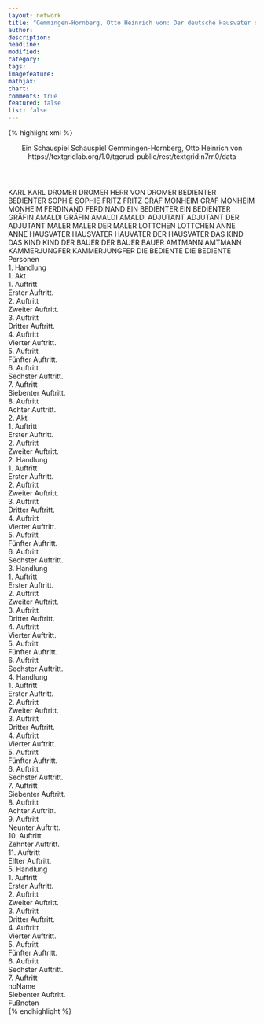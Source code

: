 ```yaml
---
layout: network
title: "Gemmingen-Hornberg, Otto Heinrich von: Der deutsche Hausvater oder die Familie (1780)"
author:
description:
headline:
modified:
category:
tags:
imagefeature:
mathjax:
chart:
comments: true
featured: false
list: false
---
```

{% highlight xml %}
<?xml-model href="https://raw.githubusercontent.com/DLiNa/project/master/rules/lina.rnc"?><?xml-model href="https://raw.githubusercontent.com/DLiNa/project/master/rules/lina.sch"?>
<play xmlns="http://lina.digital">
	<header>
		<title>Der deutsche Hausvater oder die Familie</title>
		<subtitle>Ein Schauspiel</subtitle>
		<genretitle>Schauspiel</genretitle>
		<author>Gemmingen-Hornberg, Otto Heinrich von</author>
		<date type="print" when="1780"/>
		<date type="premiere"/>
		<date type="written"/>
		<source>https://textgridlab.org/1.0/tgcrud-public/rest/textgrid:n7rr.0/data</source>
	</header>
	<personae>
		<character>
			<name>KARL</name>
			<alias xml:id="karl">
				<name>KARL</name>
			</alias>
		</character>
		<character>
			<name>DROMER</name>
			<alias xml:id="dromer">
				<name>DROMER</name>
			</alias>
			<alias xml:id="herr_von_dromer">
				<name>HERR VON DROMER</name>
			</alias>
		</character>
		<character>
			<name>BEDIENTER</name>
			<alias xml:id="bedienter">
				<name>BEDIENTER</name>
			</alias>
		</character>
		<character>
			<name>SOPHIE</name>
			<alias xml:id="sophie">
				<name>SOPHIE</name>
			</alias>
		</character>
		<character>
			<name>FRITZ</name>
			<alias xml:id="fritz">
				<name>FRITZ</name>
			</alias>
		</character>
		<character>
			<name>GRAF MONHEIM</name>
			<alias xml:id="graf_monheim">
				<name>GRAF MONHEIM</name>
			</alias>
			<alias xml:id="monheim">
				<name>MONHEIM</name>
			</alias>
		</character>
		<character>
			<name>FERDINAND</name>
			<alias xml:id="ferdinand">
				<name>FERDINAND</name>
			</alias>
		</character>
		<character>
			<name>EIN BEDIENTER</name>
			<alias xml:id="ein_bedienter">
				<name>EIN BEDIENTER</name>
			</alias>
		</character>
		<character>
			<name>GRÄFIN AMALDI</name>
			<alias xml:id="gräfin_amaldi">
				<name>GRÄFIN AMALDI</name>
			</alias>
			<alias xml:id="amaldi">
				<name>AMALDI</name>
			</alias>
		</character>
		<character>
			<name>ADJUTANT</name>
			<alias xml:id="adjutant">
				<name>ADJUTANT</name>
			</alias>
			<alias xml:id="der_adjutant">
				<name>DER ADJUTANT</name>
			</alias>
		</character>
		<character>
			<name>MALER</name>
			<alias xml:id="maler">
				<name>MALER</name>
			</alias>
			<alias xml:id="der_maler">
				<name>DER MALER</name>
			</alias>
		</character>
		<character>
			<name>LOTTCHEN</name>
			<alias xml:id="lottchen">
				<name>LOTTCHEN</name>
			</alias>
		</character>
		<character>
			<name>ANNE</name>
			<alias xml:id="anne">
				<name>ANNE</name>
			</alias>
		</character>
		<character>
			<name>HAUSVATER</name>
			<alias xml:id="hausvater">
				<name>HAUSVATER</name>
			</alias>
			<alias xml:id="hauvater">
				<name>HAUVATER</name>
			</alias>
			<alias xml:id="der_hausvater">
				<name>DER HAUSVATER</name>
			</alias>
		</character>
		<character>
			<name>DAS KIND</name>
			<alias xml:id="das_kind">
				<name>DAS KIND</name>
			</alias>
			<alias xml:id="kind">
				<name>KIND</name>
			</alias>
		</character>
		<character>
			<name>DER BAUER</name>
			<alias xml:id="der_bauer">
				<name>DER BAUER</name>
			</alias>
			<alias xml:id="bauer">
				<name>BAUER</name>
			</alias>
		</character>
		<character>
			<name>AMTMANN</name>
			<alias xml:id="amtmann">
				<name>AMTMANN</name>
			</alias>
		</character>
		<character>
			<name>KAMMERJUNGFER</name>
			<alias xml:id="kammerjungfer">
				<name>KAMMERJUNGFER</name>
			</alias>
		</character>
		<character>
			<name>DIE BEDIENTE</name>
			<alias xml:id="die_bediente">
				<name>DIE BEDIENTE</name>
			</alias>
		</character>
	</personae>
	<text>
		<div>
			<head>Personen</head>
		</div>
		<div>
			<head>1. Handlung</head>
			<div>
				<head>1. Akt</head>
				<div>
					<head>1. Auftritt</head>
					<div>
						<head>Erster Auftritt.</head>
						<sp who="#karl">
							<amount n="10" unit="speech_acts"/>
							<amount n="169" unit="words"/>
							<amount n="6" unit="lines"/>
							<amount n="928" unit="chars"/>
						</sp>
						<sp who="#dromer">
							<amount n="9" unit="speech_acts"/>
							<amount n="104" unit="words"/>
							<amount n="8" unit="lines"/>
							<amount n="533" unit="chars"/>
						</sp>
						<sp who="#bedienter">
							<amount n="1" unit="speech_acts"/>
							<amount n="12" unit="words"/>
							<amount n="1" unit="lines"/>
							<amount n="60" unit="chars"/>
						</sp>
					</div>
				</div>
				<div>
					<head>2. Auftritt</head>
					<div>
						<head>Zweiter Auftritt.</head>
						<sp who="#karl">
							<amount n="25" unit="speech_acts"/>
							<amount n="1018" unit="words"/>
							<amount n="11" unit="lines"/>
							<amount n="5470" unit="chars"/>
						</sp>
						<sp who="#sophie">
							<amount n="28" unit="speech_acts"/>
							<amount n="404" unit="words"/>
							<amount n="24" unit="lines"/>
							<amount n="2167" unit="chars"/>
						</sp>
						<sp who="#dromer">
							<amount n="1" unit="speech_acts"/>
							<amount n="9" unit="words"/>
							<amount n="1" unit="lines"/>
							<amount n="51" unit="chars"/>
						</sp>
						<sp who="#fritz">
							<amount n="1" unit="speech_acts"/>
							<amount n="8" unit="words"/>
							<amount n="1" unit="lines"/>
							<amount n="48" unit="chars"/>
						</sp>
					</div>
				</div>
				<div>
					<head>3. Auftritt</head>
					<div>
						<head>Dritter Auftritt.</head>
						<sp who="#graf_monheim">
							<amount n="1" unit="speech_acts"/>
							<amount n="10" unit="words"/>
							<amount n="1" unit="lines"/>
							<amount n="51" unit="chars"/>
						</sp>
						<sp who="#karl">
							<amount n="1" unit="speech_acts"/>
							<amount n="10" unit="words"/>
							<amount n="1" unit="lines"/>
							<amount n="58" unit="chars"/>
						</sp>
						<sp who="#sophie">
							<amount n="11" unit="speech_acts"/>
							<amount n="76" unit="words"/>
							<amount n="11" unit="lines"/>
							<amount n="367" unit="chars"/>
						</sp>
						<sp who="#monheim">
							<amount n="12" unit="speech_acts"/>
							<amount n="321" unit="words"/>
							<amount n="4" unit="lines"/>
							<amount n="1729" unit="chars"/>
						</sp>
						<sp who="#dromer">
							<amount n="14" unit="speech_acts"/>
							<amount n="243" unit="words"/>
							<amount n="9" unit="lines"/>
							<amount n="1370" unit="chars"/>
						</sp>
					</div>
				</div>
				<div>
					<head>4. Auftritt</head>
					<div>
						<head>Vierter Auftritt.</head>
						<sp who="#ferdinand">
							<amount n="5" unit="speech_acts"/>
							<amount n="77" unit="words"/>
							<amount n="2" unit="lines"/>
							<amount n="467" unit="chars"/>
						</sp>
						<sp who="#sophie">
							<amount n="4" unit="speech_acts"/>
							<amount n="36" unit="words"/>
							<amount n="4" unit="lines"/>
							<amount n="202" unit="chars"/>
						</sp>
						<sp who="#ein_bedienter">
							<amount n="1" unit="speech_acts"/>
							<amount n="5" unit="words"/>
							<amount n="1" unit="lines"/>
							<amount n="22" unit="chars"/>
						</sp>
					</div>
				</div>
				<div>
					<head>5. Auftritt</head>
					<div>
						<head>Fünfter Auftritt.</head>
						<sp who="#gräfin_amaldi">
							<amount n="3" unit="speech_acts"/>
							<amount n="50" unit="words"/>
							<amount n="2" unit="lines"/>
							<amount n="279" unit="chars"/>
						</sp>
						<sp who="#sophie">
							<amount n="8" unit="speech_acts"/>
							<amount n="76" unit="words"/>
							<amount n="8" unit="lines"/>
							<amount n="397" unit="chars"/>
						</sp>
						<sp who="#ferdinand">
							<amount n="6" unit="speech_acts"/>
							<amount n="87" unit="words"/>
							<amount n="5" unit="lines"/>
							<amount n="480" unit="chars"/>
						</sp>
						<sp who="#dromer">
							<amount n="4" unit="speech_acts"/>
							<amount n="42" unit="words"/>
							<amount n="4" unit="lines"/>
							<amount n="222" unit="chars"/>
						</sp>
						<sp who="#amaldi">
							<amount n="6" unit="speech_acts"/>
							<amount n="133" unit="words"/>
							<amount n="4" unit="lines"/>
							<amount n="695" unit="chars"/>
						</sp>
					</div>
				</div>
				<div>
					<head>6. Auftritt</head>
					<div>
						<head>Sechster Auftritt.</head>
						<sp who="#karl">
							<amount n="4" unit="speech_acts"/>
							<amount n="34" unit="words"/>
							<amount n="3" unit="lines"/>
							<amount n="177" unit="chars"/>
						</sp>
						<sp who="#dromer">
							<amount n="1" unit="speech_acts"/>
							<amount n="7" unit="words"/>
							<amount n="1" unit="lines"/>
							<amount n="35" unit="chars"/>
						</sp>
						<sp who="#ferdinand">
							<amount n="5" unit="speech_acts"/>
							<amount n="42" unit="words"/>
							<amount n="5" unit="lines"/>
							<amount n="201" unit="chars"/>
						</sp>
						<sp who="#ein_bedienter">
							<amount n="1" unit="speech_acts"/>
							<amount n="8" unit="words"/>
							<amount n="1" unit="lines"/>
							<amount n="59" unit="chars"/>
						</sp>
					</div>
				</div>
				<div>
					<head>7. Auftritt</head>
					<div>
						<head>Siebenter Auftritt.</head>
						<sp who="#karl">
							<amount n="3" unit="speech_acts"/>
							<amount n="43" unit="words"/>
							<amount n="2" unit="lines"/>
							<amount n="245" unit="chars"/>
						</sp>
						<sp who="#dromer">
							<amount n="2" unit="speech_acts"/>
							<amount n="44" unit="words"/>
							<amount n="235" unit="chars"/>
						</sp>
						<sp who="#ferdinand">
							<amount n="4" unit="speech_acts"/>
							<amount n="54" unit="words"/>
							<amount n="3" unit="lines"/>
							<amount n="316" unit="chars"/>
						</sp>
						<sp who="#adjutant">
							<amount n="2" unit="speech_acts"/>
							<amount n="22" unit="words"/>
							<amount n="2" unit="lines"/>
							<amount n="118" unit="chars"/>
						</sp>
					</div>
				</div>
				<div>
					<head>8. Auftritt</head>
					<div>
						<head>Achter Auftritt.</head>
						<sp who="#monheim">
							<amount n="4" unit="speech_acts"/>
							<amount n="69" unit="words"/>
							<amount n="3" unit="lines"/>
							<amount n="371" unit="chars"/>
						</sp>
						<sp who="#dromer">
							<amount n="2" unit="speech_acts"/>
							<amount n="18" unit="words"/>
							<amount n="2" unit="lines"/>
							<amount n="79" unit="chars"/>
						</sp>
						<sp who="#gräfin_amaldi">
							<amount n="1" unit="speech_acts"/>
							<amount n="11" unit="words"/>
							<amount n="1" unit="lines"/>
							<amount n="63" unit="chars"/>
						</sp>
						<sp who="#karl">
							<amount n="3" unit="speech_acts"/>
							<amount n="61" unit="words"/>
							<amount n="2" unit="lines"/>
							<amount n="330" unit="chars"/>
						</sp>
						<sp who="#sophie">
							<amount n="1" unit="speech_acts"/>
							<amount n="10" unit="words"/>
							<amount n="1" unit="lines"/>
							<amount n="66" unit="chars"/>
						</sp>
						<sp who="#ein_bedienter">
							<amount n="1" unit="speech_acts"/>
							<amount n="5" unit="words"/>
							<amount n="1" unit="lines"/>
							<amount n="20" unit="chars"/>
						</sp>
					</div>
				</div>
			</div>
			<div>
				<head>2. Akt</head>
				<div>
					<head>1. Auftritt</head>
					<div>
						<head>Erster Auftritt.</head>
						<sp who="#maler">
							<amount n="6" unit="speech_acts"/>
							<amount n="230" unit="words"/>
							<amount n="2" unit="lines"/>
							<amount n="1178" unit="chars"/>
						</sp>
						<sp who="#lottchen">
							<amount n="6" unit="speech_acts"/>
							<amount n="104" unit="words"/>
							<amount n="4" unit="lines"/>
							<amount n="543" unit="chars"/>
						</sp>
					</div>
				</div>
				<div>
					<head>2. Auftritt</head>
					<div>
						<head>Zweiter Auftritt.</head>
						<sp who="#anne">
							<amount n="9" unit="speech_acts"/>
							<amount n="290" unit="words"/>
							<amount n="5" unit="lines"/>
							<amount n="1586" unit="chars"/>
						</sp>
						<sp who="#maler">
							<amount n="3" unit="speech_acts"/>
							<amount n="56" unit="words"/>
							<amount n="1" unit="lines"/>
							<amount n="329" unit="chars"/>
						</sp>
						<sp who="#lottchen">
							<amount n="8" unit="speech_acts"/>
							<amount n="341" unit="words"/>
							<amount n="2" unit="lines"/>
							<amount n="1811" unit="chars"/>
						</sp>
					</div>
				</div>
			</div>
		</div>
		<div>
			<head>2. Handlung</head>
			<div>
				<head>1. Auftritt</head>
				<div>
					<head>Erster Auftritt.</head>
					<sp who="#hausvater">
						<amount n="22" unit="speech_acts"/>
						<amount n="651" unit="words"/>
						<amount n="9" unit="lines"/>
						<amount n="3786" unit="chars"/>
					</sp>
					<sp who="#graf_monheim">
						<amount n="2" unit="speech_acts"/>
						<amount n="23" unit="words"/>
						<amount n="2" unit="lines"/>
						<amount n="125" unit="chars"/>
					</sp>
					<sp who="#sophie">
						<amount n="10" unit="speech_acts"/>
						<amount n="123" unit="words"/>
						<amount n="8" unit="lines"/>
						<amount n="608" unit="chars"/>
					</sp>
					<sp who="#ferdinand">
						<amount n="6" unit="speech_acts"/>
						<amount n="84" unit="words"/>
						<amount n="5" unit="lines"/>
						<amount n="468" unit="chars"/>
					</sp>
					<sp who="#karl">
						<amount n="6" unit="speech_acts"/>
						<amount n="48" unit="words"/>
						<amount n="5" unit="lines"/>
						<amount n="287" unit="chars"/>
					</sp>
					<sp who="#ein_bedienter">
						<amount n="1" unit="speech_acts"/>
						<amount n="22" unit="words"/>
						<amount n="107" unit="chars"/>
					</sp>
					<sp who="#monheim">
						<amount n="3" unit="speech_acts"/>
						<amount n="45" unit="words"/>
						<amount n="2" unit="lines"/>
						<amount n="261" unit="chars"/>
					</sp>
					<sp who="#das_kind">
						<amount n="9" unit="speech_acts"/>
						<amount n="62" unit="words"/>
						<amount n="8" unit="lines"/>
						<amount n="331" unit="chars"/>
					</sp>
					<sp who="#hauvater">
						<amount n="1" unit="speech_acts"/>
						<amount n="11" unit="words"/>
						<amount n="1" unit="lines"/>
						<amount n="51" unit="chars"/>
					</sp>
				</div>
			</div>
			<div>
				<head>2. Auftritt</head>
				<div>
					<head>Zweiter Auftritt.</head>
					<sp who="#karl">
						<amount n="8" unit="speech_acts"/>
						<amount n="175" unit="words"/>
						<amount n="3" unit="lines"/>
						<amount n="982" unit="chars"/>
					</sp>
					<sp who="#hausvater">
						<amount n="7" unit="speech_acts"/>
						<amount n="588" unit="words"/>
						<amount n="3342" unit="chars"/>
					</sp>
					<sp who="#ein_bedienter">
						<amount n="1" unit="speech_acts"/>
						<amount n="18" unit="words"/>
						<amount n="1" unit="lines"/>
						<amount n="89" unit="chars"/>
					</sp>
				</div>
			</div>
			<div>
				<head>3. Auftritt</head>
				<div>
					<head>Dritter Auftritt.</head>
					<sp who="#der_bauer">
						<amount n="7" unit="speech_acts"/>
						<amount n="215" unit="words"/>
						<amount n="4" unit="lines"/>
						<amount n="1080" unit="chars"/>
					</sp>
					<sp who="#hausvater">
						<amount n="16" unit="speech_acts"/>
						<amount n="135" unit="words"/>
						<amount n="14" unit="lines"/>
						<amount n="695" unit="chars"/>
					</sp>
					<sp who="#bauer">
						<amount n="10" unit="speech_acts"/>
						<amount n="279" unit="words"/>
						<amount n="4" unit="lines"/>
						<amount n="1423" unit="chars"/>
					</sp>
				</div>
			</div>
			<div>
				<head>4. Auftritt</head>
				<div>
					<head>Vierter Auftritt.</head>
					<sp who="#bauer">
						<amount n="2" unit="speech_acts"/>
						<amount n="17" unit="words"/>
						<amount n="2" unit="lines"/>
						<amount n="85" unit="chars"/>
					</sp>
					<sp who="#hausvater">
						<amount n="9" unit="speech_acts"/>
						<amount n="209" unit="words"/>
						<amount n="5" unit="lines"/>
						<amount n="1152" unit="chars"/>
					</sp>
					<sp who="#amtmann">
						<amount n="6" unit="speech_acts"/>
						<amount n="115" unit="words"/>
						<amount n="3" unit="lines"/>
						<amount n="698" unit="chars"/>
					</sp>
				</div>
			</div>
			<div>
				<head>5. Auftritt</head>
				<div>
					<head>Fünfter Auftritt.</head>
					<sp who="#amaldi">
						<amount n="10" unit="speech_acts"/>
						<amount n="299" unit="words"/>
						<amount n="5" unit="lines"/>
						<amount n="1605" unit="chars"/>
					</sp>
					<sp who="#monheim">
						<amount n="10" unit="speech_acts"/>
						<amount n="193" unit="words"/>
						<amount n="6" unit="lines"/>
						<amount n="975" unit="chars"/>
					</sp>
					<sp who="#kammerjungfer">
						<amount n="3" unit="speech_acts"/>
						<amount n="32" unit="words"/>
						<amount n="3" unit="lines"/>
						<amount n="148" unit="chars"/>
					</sp>
					<sp who="#gräfin_amaldi">
						<amount n="2" unit="speech_acts"/>
						<amount n="33" unit="words"/>
						<amount n="1" unit="lines"/>
						<amount n="173" unit="chars"/>
					</sp>
				</div>
			</div>
			<div>
				<head>6. Auftritt</head>
				<div>
					<head>Sechster Auftritt.</head>
					<sp who="#karl">
						<amount n="18" unit="speech_acts"/>
						<amount n="180" unit="words"/>
						<amount n="15" unit="lines"/>
						<amount n="1035" unit="chars"/>
					</sp>
					<sp who="#amaldi">
						<amount n="17" unit="speech_acts"/>
						<amount n="740" unit="words"/>
						<amount n="3" unit="lines"/>
						<amount n="4291" unit="chars"/>
					</sp>
				</div>
			</div>
		</div>
		<div>
			<head>3. Handlung</head>
			<div>
				<head>1. Auftritt</head>
				<div>
					<head>Erster Auftritt.</head>
					<sp who="#sophie">
						<amount n="8" unit="speech_acts"/>
						<amount n="200" unit="words"/>
						<amount n="6" unit="lines"/>
						<amount n="1052" unit="chars"/>
					</sp>
					<sp who="#karl">
						<amount n="8" unit="speech_acts"/>
						<amount n="389" unit="words"/>
						<amount n="2" unit="lines"/>
						<amount n="2076" unit="chars"/>
					</sp>
				</div>
			</div>
			<div>
				<head>2. Auftritt</head>
				<div>
					<head>Zweiter Auftritt.</head>
					<sp who="#monheim">
						<amount n="7" unit="speech_acts"/>
						<amount n="181" unit="words"/>
						<amount n="3" unit="lines"/>
						<amount n="948" unit="chars"/>
					</sp>
					<sp who="#sophie">
						<amount n="7" unit="speech_acts"/>
						<amount n="68" unit="words"/>
						<amount n="6" unit="lines"/>
						<amount n="337" unit="chars"/>
					</sp>
				</div>
			</div>
			<div>
				<head>3. Auftritt</head>
				<div>
					<head>Dritter Auftritt.</head>
					<sp who="#der_hausvater">
						<amount n="1" unit="speech_acts"/>
						<amount n="6" unit="words"/>
						<amount n="1" unit="lines"/>
						<amount n="34" unit="chars"/>
					</sp>
					<sp who="#monheim">
						<amount n="5" unit="speech_acts"/>
						<amount n="126" unit="words"/>
						<amount n="2" unit="lines"/>
						<amount n="653" unit="chars"/>
					</sp>
					<sp who="#hausvater">
						<amount n="4" unit="speech_acts"/>
						<amount n="94" unit="words"/>
						<amount n="1" unit="lines"/>
						<amount n="496" unit="chars"/>
					</sp>
				</div>
			</div>
			<div>
				<head>4. Auftritt</head>
				<div>
					<head>Vierter Auftritt.</head>
					<sp who="#hausvater">
						<amount n="20" unit="speech_acts"/>
						<amount n="414" unit="words"/>
						<amount n="12" unit="lines"/>
						<amount n="2251" unit="chars"/>
					</sp>
					<sp who="#sophie">
						<amount n="20" unit="speech_acts"/>
						<amount n="272" unit="words"/>
						<amount n="16" unit="lines"/>
						<amount n="1488" unit="chars"/>
					</sp>
				</div>
			</div>
			<div>
				<head>5. Auftritt</head>
				<div>
					<head>Fünfter Auftritt.</head>
					<sp who="#karl">
						<amount n="21" unit="speech_acts"/>
						<amount n="348" unit="words"/>
						<amount n="10" unit="lines"/>
						<amount n="1980" unit="chars"/>
					</sp>
					<sp who="#hausvater">
						<amount n="21" unit="speech_acts"/>
						<amount n="1074" unit="words"/>
						<amount n="8" unit="lines"/>
						<amount n="6143" unit="chars"/>
					</sp>
					<sp who="#sophie">
						<amount n="1" unit="speech_acts"/>
						<amount n="10" unit="words"/>
						<amount n="1" unit="lines"/>
						<amount n="66" unit="chars"/>
					</sp>
				</div>
			</div>
			<div>
				<head>6. Auftritt</head>
				<div>
					<head>Sechster Auftritt.</head>
					<sp who="#dromer">
						<amount n="13" unit="speech_acts"/>
						<amount n="127" unit="words"/>
						<amount n="12" unit="lines"/>
						<amount n="662" unit="chars"/>
					</sp>
					<sp who="#hausvater">
						<amount n="12" unit="speech_acts"/>
						<amount n="176" unit="words"/>
						<amount n="10" unit="lines"/>
						<amount n="976" unit="chars"/>
					</sp>
				</div>
			</div>
		</div>
		<div>
			<head>4. Handlung</head>
			<div>
				<head>1. Auftritt</head>
				<div>
					<head>Erster Auftritt.</head>
					<sp who="#lottchen">
						<amount n="3" unit="speech_acts"/>
						<amount n="53" unit="words"/>
						<amount n="2" unit="lines"/>
						<amount n="279" unit="chars"/>
					</sp>
					<sp who="#anne">
						<amount n="3" unit="speech_acts"/>
						<amount n="35" unit="words"/>
						<amount n="2" unit="lines"/>
						<amount n="192" unit="chars"/>
					</sp>
				</div>
			</div>
			<div>
				<head>2. Auftritt</head>
				<div>
					<head>Zweiter Auftritt.</head>
					<sp who="#der_maler">
						<amount n="4" unit="speech_acts"/>
						<amount n="66" unit="words"/>
						<amount n="3" unit="lines"/>
						<amount n="340" unit="chars"/>
					</sp>
					<sp who="#lottchen">
						<amount n="5" unit="speech_acts"/>
						<amount n="40" unit="words"/>
						<amount n="5" unit="lines"/>
						<amount n="208" unit="chars"/>
					</sp>
					<sp who="#anne">
						<amount n="1" unit="speech_acts"/>
						<amount n="13" unit="words"/>
						<amount n="1" unit="lines"/>
						<amount n="70" unit="chars"/>
					</sp>
					<sp who="#maler">
						<amount n="2" unit="speech_acts"/>
						<amount n="84" unit="words"/>
						<amount n="484" unit="chars"/>
					</sp>
				</div>
			</div>
			<div>
				<head>3. Auftritt</head>
				<div>
					<head>Dritter Auftritt.</head>
					<sp who="#karl">
						<amount n="16" unit="speech_acts"/>
						<amount n="228" unit="words"/>
						<amount n="13" unit="lines"/>
						<amount n="1211" unit="chars"/>
					</sp>
					<sp who="#lottchen">
						<amount n="11" unit="speech_acts"/>
						<amount n="125" unit="words"/>
						<amount n="7" unit="lines"/>
						<amount n="610" unit="chars"/>
					</sp>
					<sp who="#maler">
						<amount n="7" unit="speech_acts"/>
						<amount n="184" unit="words"/>
						<amount n="963" unit="chars"/>
					</sp>
				</div>
			</div>
			<div>
				<head>4. Auftritt</head>
				<div>
					<head>Vierter Auftritt.</head>
					<sp who="#maler">
						<amount n="10" unit="speech_acts"/>
						<amount n="611" unit="words"/>
						<amount n="3" unit="lines"/>
						<amount n="3420" unit="chars"/>
					</sp>
					<sp who="#karl">
						<amount n="9" unit="speech_acts"/>
						<amount n="72" unit="words"/>
						<amount n="7" unit="lines"/>
						<amount n="398" unit="chars"/>
					</sp>
				</div>
			</div>
			<div>
				<head>5. Auftritt</head>
				<div>
					<head>Fünfter Auftritt.</head>
					<sp who="#anne">
						<amount n="4" unit="speech_acts"/>
						<amount n="19" unit="words"/>
						<amount n="4" unit="lines"/>
						<amount n="95" unit="chars"/>
					</sp>
					<sp who="#karl">
						<amount n="1" unit="speech_acts"/>
						<amount n="33" unit="words"/>
						<amount n="184" unit="chars"/>
					</sp>
					<sp who="#maler">
						<amount n="2" unit="speech_acts"/>
						<amount n="21" unit="words"/>
						<amount n="2" unit="lines"/>
						<amount n="124" unit="chars"/>
					</sp>
				</div>
			</div>
			<div>
				<head>6. Auftritt</head>
				<div>
					<head>Sechster Auftritt.</head>
					<sp who="#hausvater">
						<amount n="26" unit="speech_acts"/>
						<amount n="384" unit="words"/>
						<amount n="20" unit="lines"/>
						<amount n="2015" unit="chars"/>
					</sp>
					<sp who="#maler">
						<amount n="27" unit="speech_acts"/>
						<amount n="746" unit="words"/>
						<amount n="15" unit="lines"/>
						<amount n="4024" unit="chars"/>
					</sp>
					<sp who="#anne">
						<amount n="1" unit="speech_acts"/>
						<amount n="14" unit="words"/>
						<amount n="1" unit="lines"/>
						<amount n="84" unit="chars"/>
					</sp>
					<sp who="#der_hausvater">
						<amount n="1" unit="speech_acts"/>
						<amount n="6" unit="words"/>
						<amount n="1" unit="lines"/>
						<amount n="28" unit="chars"/>
					</sp>
				</div>
			</div>
			<div>
				<head>7. Auftritt</head>
				<div>
					<head>Siebenter Auftritt.</head>
					<sp who="#die_bediente">
						<amount n="1" unit="speech_acts"/>
						<amount n="6" unit="words"/>
						<amount n="1" unit="lines"/>
						<amount n="36" unit="chars"/>
					</sp>
					<sp who="#amaldi">
						<amount n="10" unit="speech_acts"/>
						<amount n="51" unit="words"/>
						<amount n="10" unit="lines"/>
						<amount n="244" unit="chars"/>
					</sp>
					<sp who="#lottchen">
						<amount n="10" unit="speech_acts"/>
						<amount n="372" unit="words"/>
						<amount n="3" unit="lines"/>
						<amount n="1855" unit="chars"/>
					</sp>
				</div>
			</div>
			<div>
				<head>8. Auftritt</head>
				<div>
					<head>Achter Auftritt.</head>
					<sp who="#hausvater">
						<amount n="15" unit="speech_acts"/>
						<amount n="126" unit="words"/>
						<amount n="14" unit="lines"/>
						<amount n="641" unit="chars"/>
					</sp>
					<sp who="#lottchen">
						<amount n="14" unit="speech_acts"/>
						<amount n="312" unit="words"/>
						<amount n="6" unit="lines"/>
						<amount n="1560" unit="chars"/>
					</sp>
				</div>
			</div>
			<div>
				<head>9. Auftritt</head>
				<div>
					<head>Neunter Auftritt.</head>
					<sp who="#sophie">
						<amount n="5" unit="speech_acts"/>
						<amount n="53" unit="words"/>
						<amount n="4" unit="lines"/>
						<amount n="263" unit="chars"/>
					</sp>
					<sp who="#hausvater">
						<amount n="5" unit="speech_acts"/>
						<amount n="53" unit="words"/>
						<amount n="4" unit="lines"/>
						<amount n="247" unit="chars"/>
					</sp>
					<sp who="#lottchen">
						<amount n="1" unit="speech_acts"/>
						<amount n="12" unit="words"/>
						<amount n="1" unit="lines"/>
						<amount n="53" unit="chars"/>
					</sp>
				</div>
			</div>
			<div>
				<head>10. Auftritt</head>
				<div>
					<head>Zehnter Auftritt.</head>
					<sp who="#maler">
						<amount n="8" unit="speech_acts"/>
						<amount n="119" unit="words"/>
						<amount n="7" unit="lines"/>
						<amount n="602" unit="chars"/>
					</sp>
					<sp who="#lottchen">
						<amount n="2" unit="speech_acts"/>
						<amount n="9" unit="words"/>
						<amount n="2" unit="lines"/>
						<amount n="49" unit="chars"/>
					</sp>
					<sp who="#hausvater">
						<amount n="6" unit="speech_acts"/>
						<amount n="47" unit="words"/>
						<amount n="5" unit="lines"/>
						<amount n="232" unit="chars"/>
					</sp>
					<sp who="#sophie">
						<amount n="1" unit="speech_acts"/>
						<amount n="5" unit="words"/>
						<amount n="1" unit="lines"/>
						<amount n="32" unit="chars"/>
					</sp>
					<sp who="#kammerjungfer">
						<amount n="1" unit="speech_acts"/>
						<amount n="26" unit="words"/>
						<amount n="130" unit="chars"/>
					</sp>
				</div>
			</div>
			<div>
				<head>11. Auftritt</head>
				<div>
					<head>Elfter Auftritt.</head>
					<sp who="#herr_von_dromer">
						<amount n="2" unit="speech_acts"/>
						<amount n="23" unit="words"/>
						<amount n="1" unit="lines"/>
						<amount n="122" unit="chars"/>
					</sp>
					<sp who="#hausvater">
						<amount n="10" unit="speech_acts"/>
						<amount n="169" unit="words"/>
						<amount n="8" unit="lines"/>
						<amount n="857" unit="chars"/>
					</sp>
					<sp who="#dromer">
						<amount n="8" unit="speech_acts"/>
						<amount n="82" unit="words"/>
						<amount n="7" unit="lines"/>
						<amount n="484" unit="chars"/>
					</sp>
				</div>
			</div>
		</div>
		<div>
			<head>5. Handlung</head>
			<div>
				<head>1. Auftritt</head>
				<div>
					<head>Erster Auftritt.</head>
					<sp who="#hausvater">
						<amount n="9" unit="speech_acts"/>
						<amount n="197" unit="words"/>
						<amount n="6" unit="lines"/>
						<amount n="1094" unit="chars"/>
					</sp>
					<sp who="#dromer">
						<amount n="9" unit="speech_acts"/>
						<amount n="44" unit="words"/>
						<amount n="9" unit="lines"/>
						<amount n="229" unit="chars"/>
					</sp>
				</div>
			</div>
			<div>
				<head>2. Auftritt</head>
				<div>
					<head>Zweiter Auftritt.</head>
					<sp who="#ferdinand">
						<amount n="9" unit="speech_acts"/>
						<amount n="81" unit="words"/>
						<amount n="8" unit="lines"/>
						<amount n="411" unit="chars"/>
					</sp>
					<sp who="#hausvater">
						<amount n="17" unit="speech_acts"/>
						<amount n="432" unit="words"/>
						<amount n="9" unit="lines"/>
						<amount n="2383" unit="chars"/>
					</sp>
					<sp who="#der_adjutant">
						<amount n="2" unit="speech_acts"/>
						<amount n="71" unit="words"/>
						<amount n="1" unit="lines"/>
						<amount n="426" unit="chars"/>
					</sp>
					<sp who="#dromer">
						<amount n="7" unit="speech_acts"/>
						<amount n="43" unit="words"/>
						<amount n="7" unit="lines"/>
						<amount n="190" unit="chars"/>
					</sp>
					<sp who="#adjutant">
						<amount n="4" unit="speech_acts"/>
						<amount n="73" unit="words"/>
						<amount n="3" unit="lines"/>
						<amount n="408" unit="chars"/>
					</sp>
				</div>
			</div>
			<div>
				<head>3. Auftritt</head>
				<div>
					<head>Dritter Auftritt.</head>
					<sp who="#hausvater">
						<amount n="17" unit="speech_acts"/>
						<amount n="451" unit="words"/>
						<amount n="11" unit="lines"/>
						<amount n="2635" unit="chars"/>
					</sp>
					<sp who="#karl">
						<amount n="17" unit="speech_acts"/>
						<amount n="261" unit="words"/>
						<amount n="13" unit="lines"/>
						<amount n="1342" unit="chars"/>
					</sp>
				</div>
			</div>
			<div>
				<head>4. Auftritt</head>
				<div>
					<head>Vierter Auftritt.</head>
					<sp who="#graf_monheim">
						<amount n="2" unit="speech_acts"/>
						<amount n="27" unit="words"/>
						<amount n="2" unit="lines"/>
						<amount n="138" unit="chars"/>
					</sp>
					<sp who="#hausvater">
						<amount n="4" unit="speech_acts"/>
						<amount n="97" unit="words"/>
						<amount n="1" unit="lines"/>
						<amount n="542" unit="chars"/>
					</sp>
					<sp who="#monheim">
						<amount n="3" unit="speech_acts"/>
						<amount n="32" unit="words"/>
						<amount n="3" unit="lines"/>
						<amount n="204" unit="chars"/>
					</sp>
				</div>
			</div>
			<div>
				<head>5. Auftritt</head>
				<div>
					<head>Fünfter Auftritt.</head>
					<sp who="#hausvater">
						<amount n="12" unit="speech_acts"/>
						<amount n="190" unit="words"/>
						<amount n="8" unit="lines"/>
						<amount n="1114" unit="chars"/>
					</sp>
					<sp who="#sophie">
						<amount n="12" unit="speech_acts"/>
						<amount n="98" unit="words"/>
						<amount n="11" unit="lines"/>
						<amount n="540" unit="chars"/>
					</sp>
					<sp who="#monheim">
						<amount n="12" unit="speech_acts"/>
						<amount n="73" unit="words"/>
						<amount n="12" unit="lines"/>
						<amount n="378" unit="chars"/>
					</sp>
					<sp who="#das_kind">
						<amount n="2" unit="speech_acts"/>
						<amount n="61" unit="words"/>
						<amount n="1" unit="lines"/>
						<amount n="294" unit="chars"/>
					</sp>
					<sp who="#kind">
						<amount n="2" unit="speech_acts"/>
						<amount n="12" unit="words"/>
						<amount n="2" unit="lines"/>
						<amount n="62" unit="chars"/>
					</sp>
				</div>
			</div>
			<div>
				<head>6. Auftritt</head>
				<div>
					<head>Sechster Auftritt.</head>
					<sp who="#der_hausvater">
						<amount n="3" unit="speech_acts"/>
						<amount n="38" unit="words"/>
						<amount n="2" unit="lines"/>
						<amount n="249" unit="chars"/>
					</sp>
					<sp who="#lottchen">
						<amount n="1" unit="speech_acts"/>
						<amount n="5" unit="words"/>
						<amount n="1" unit="lines"/>
						<amount n="32" unit="chars"/>
					</sp>
					<sp who="#sophie">
						<amount n="1" unit="speech_acts"/>
						<amount n="11" unit="words"/>
						<amount n="1" unit="lines"/>
						<amount n="71" unit="chars"/>
					</sp>
					<sp who="#monheim">
						<amount n="2" unit="speech_acts"/>
						<amount n="38" unit="words"/>
						<amount n="1" unit="lines"/>
						<amount n="215" unit="chars"/>
					</sp>
					<sp who="#karl">
						<amount n="2" unit="speech_acts"/>
						<amount n="24" unit="words"/>
						<amount n="2" unit="lines"/>
						<amount n="118" unit="chars"/>
					</sp>
					<sp who="#der_maler">
						<amount n="1" unit="speech_acts"/>
						<amount n="28" unit="words"/>
						<amount n="149" unit="chars"/>
					</sp>
					<sp who="#dromer">
						<amount n="1" unit="speech_acts"/>
						<amount n="25" unit="words"/>
						<amount n="115" unit="chars"/>
					</sp>
				</div>
			</div>
			<div>
				<head>7. Auftritt</head>
				<div>
					<head>noName</head>
					<div>
						<head>Siebenter Auftritt.</head>
						<sp who="#lottchen">
							<amount n="3" unit="speech_acts"/>
							<amount n="8" unit="words"/>
							<amount n="3" unit="lines"/>
							<amount n="35" unit="chars"/>
						</sp>
						<sp who="#amaldi">
							<amount n="4" unit="speech_acts"/>
							<amount n="114" unit="words"/>
							<amount n="647" unit="chars"/>
						</sp>
						<sp who="#hausvater">
							<amount n="6" unit="speech_acts"/>
							<amount n="275" unit="words"/>
							<amount n="1526" unit="chars"/>
						</sp>
						<sp who="#dromer">
							<amount n="1" unit="speech_acts"/>
							<amount n="15" unit="words"/>
							<amount n="1" unit="lines"/>
							<amount n="76" unit="chars"/>
						</sp>
						<sp who="#maler">
							<amount n="3" unit="speech_acts"/>
							<amount n="44" unit="words"/>
							<amount n="2" unit="lines"/>
							<amount n="219" unit="chars"/>
						</sp>
						<sp who="#karl">
							<amount n="3" unit="speech_acts"/>
							<amount n="28" unit="words"/>
							<amount n="3" unit="lines"/>
							<amount n="128" unit="chars"/>
						</sp>
						<sp who="#monheim">
							<amount n="1" unit="speech_acts"/>
							<amount n="13" unit="words"/>
							<amount n="1" unit="lines"/>
							<amount n="59" unit="chars"/>
						</sp>
						<sp who="#sophie">
							<amount n="1" unit="speech_acts"/>
							<amount n="7" unit="words"/>
							<amount n="1" unit="lines"/>
							<amount n="42" unit="chars"/>
						</sp>
					</div>
					<div>
						<head>Fußnoten</head>
					</div>
				</div>
			</div>
		</div>
	</text>
</play>
{% endhighlight %}